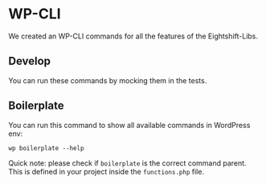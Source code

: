 # WP-CLI

We created an WP-CLI commands for all the features of the Eightshift-Libs.

## Develop
You can run these commands by mocking them in the tests.

## Boilerplate
You can run this command to show all available commands in WordPress env:

```wp boilerplate --help```

Quick note: please check if `boilerplate` is the correct command parent. This is defined in your project inside the `functions.php` file.
